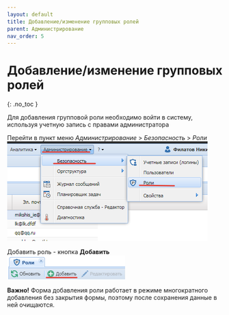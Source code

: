 ```yaml
---
layout: default
title: Добавление/изменение групповых ролей
parent: Администрирование
nav_order: 5
---
```


# Добавление/изменение групповых ролей
{: .no_toc }

Для добавления групповой роли необходимо войти в систему, используя учетную запись с правами администратора

Перейти в пункт меню *Администрирование* > *Безопасность* > *Роли*
![](../../assets/images/roli.png)

Добавить роль - кнопка **Добавить**
![](../../assets/images/roli1.png)

**Важно!** Форма добавления роли работает в режиме многократного добавления без закрытия формы, поэтому после сохранения данные в ней очищаются.
